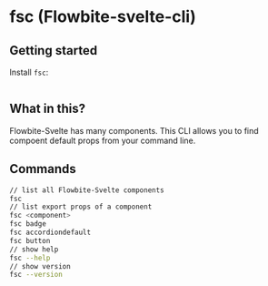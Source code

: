 # fsc (Flowbite-svelte-cli)

## Getting started

Install `fsc`:

```sh

```

## What in this?

Flowbite-Svelte has many components. This CLI allows you to find compoent default props from your command line.

## Commands

```sh
// list all Flowbite-Svelte components
fsc
// list export props of a component
fsc <component>
fsc badge
fsc accordiondefault
fsc button
// show help
fsc --help
// show version
fsc --version
```

